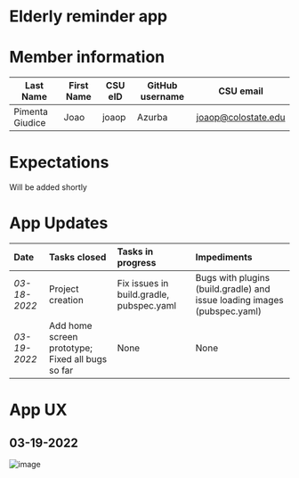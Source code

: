 # Elderly reminder app

# Member information

| Last Name |First Name | CSU eID | GitHub username | CSU email |
| --- | --- | --- | --- | --- |
| Pimenta Giudice | Joao | joaop | Azurba | joaop@colostate.edu |

# Expectations
Will be added shortly

# App Updates
| Date | Tasks closed  | Tasks in progress | Impediments |
| :--- | :--- | :--- | :--- |
| *03-18-2022* | Project creation | Fix issues in build.gradle, pubspec.yaml | Bugs with plugins (build.gradle) and issue loading images (pubspec.yaml) |
| *03-19-2022* | Add home screen prototype; Fixed all bugs so far | None | None |

# App UX

## 03-19-2022
![image](https://user-images.githubusercontent.com/58566178/159129311-5113ce3e-52c8-4052-885a-b81ef63e472d.png)


